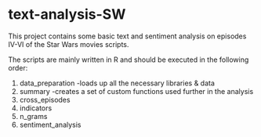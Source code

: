 # text-analysis-SW

This project contains some basic text and sentiment analysis on episodes IV-VI of the Star Wars movies scripts.

The scripts are mainly written in R and should be executed in the following order:

1. data_preparation
	-loads up all the necessary libraries & data
2. summary
	-creates a set of custom functions used further in the analysis
3. cross_episodes
4. indicators
5. n_grams
6. sentiment_analysis

